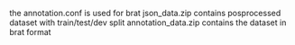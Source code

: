 the annotation.conf is used for brat
json_data.zip contains posprocessed dataset with train/test/dev split
annotation_data.zip contains the dataset in brat format
